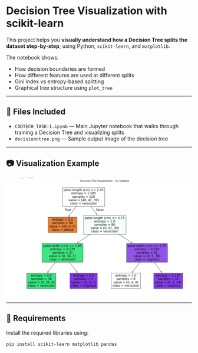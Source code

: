 #  Decision Tree Visualization with scikit-learn

This project helps you **visually understand how a Decision Tree splits the dataset step-by-step**, using Python, `scikit-learn`, and `matplotlib`.

The notebook shows:
- How decision boundaries are formed
- How different features are used at different splits
- Gini index vs entropy-based splitting
- Graphical tree structure using `plot_tree`

---

## 📁 Files Included

- `CODTECH_TASK-1.ipynb` — Main Jupyter notebook that walks through training a Decision Tree and visualizing splits
- `decisionntree.png` — Sample output image of the decision tree

---

## 📷 Visualization Example

![Decision Tree Plot](decisionntree.png)

---

## 🔧 Requirements

Install the required libraries using:

```bash
pip install scikit-learn matplotlib pandas
